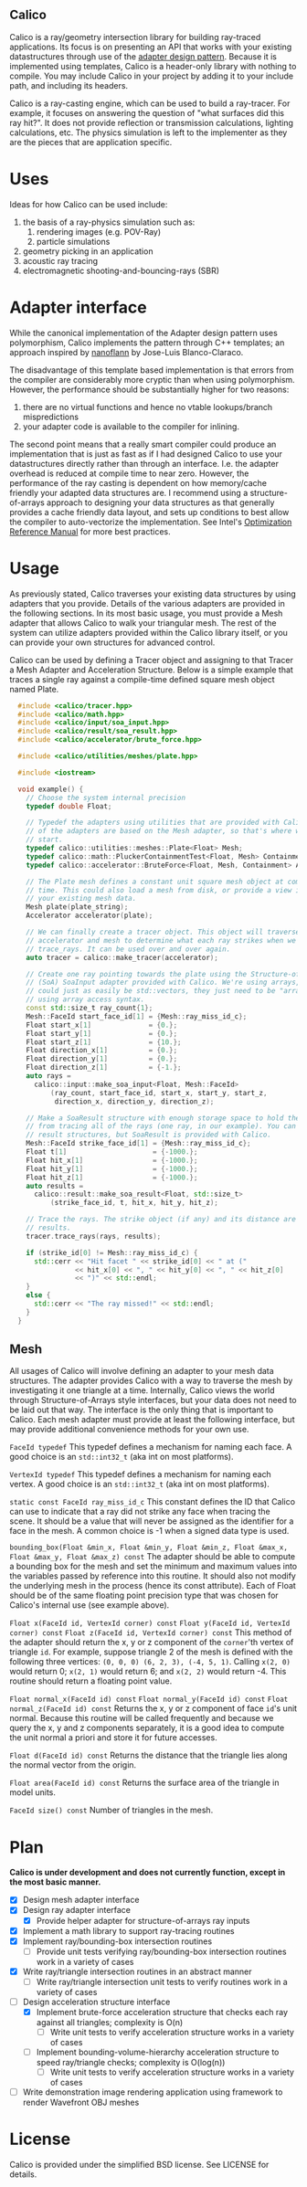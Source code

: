 Calico
------

Calico is a ray/geometry intersection library for building ray-traced applications.  Its focus is on presenting an API that works with your existing datastructures through use of the [adapter design pattern](http://sourcemaking.com/design_patterns/adapter). Because it is implemented using templates, Calico is a header-only library with nothing to compile. You may include Calico in your project by adding it to your include path, and including its headers.

Calico is a ray-casting engine, which can be used to build a ray-tracer. For example, it focuses on answering the question of "what surfaces did this ray hit?".  It does not provide reflection or transmission calculations, lighting calculations, etc.  The physics simulation is left to the implementer as they are the pieces that are application specific.

Uses
====
Ideas for how Calico can be used include:

1. the basis of a ray-physics simulation such as:
   1. rendering images (e.g. POV-Ray)
   2. particle simulations
2. geometry picking in an application
3. acoustic ray tracing
4. electromagnetic shooting-and-bouncing-rays (SBR)


Adapter interface
=================

While the canonical implementation of the Adapter design pattern uses polymorphism, Calico implements the pattern through C++ templates; an approach inspired by [nanoflann](https://github.com/jlblancoc/nanoflann) by Jose-Luis Blanco-Claraco.

The disadvantage of this template based implementation is that errors from the compiler are considerably more cryptic than when using polymorphism.  However, the performance should be substantially higher for two reasons:

1. there are no virtual functions and hence no vtable lookups/branch mispredictions
2. your adapter code is available to the compiler for inlining.

The second point means that a really smart compiler could produce an implementation that is just as fast as if I had designed Calico to use your datastructures directly rather than through an interface.  I.e. the adapter overhead is reduced at compile time to near zero. However, the performance of the ray casting is dependent on how memory/cache friendly your adapted data structures are. I recommend using a structure-of-arrays approach to designing your data structures as that generally provides a cache friendly data layout, and sets up conditions to best allow the compiler to auto-vectorize the
implementation. See Intel's [Optimization Reference Manual](http://www.intel.com/content/www/us/en/architecture-and-technology/64-ia-32-architectures-optimization-manual.html) for more best practices.

Usage
=====
As previously stated, Calico traverses your existing data structures by using adapters that you provide. Details of the various adapters are provided in the following sections. In its most basic usage, you must provide a Mesh adapter that allows Calico to walk your triangular mesh. The rest of the system can utilize adapters provided within the Calico library itself, or you can provide your own structures for advanced control.

Calico can be used by defining a Tracer object and assigning to that Tracer a Mesh Adapter and Acceleration Structure. Below is a simple example that traces a single ray against a compile-time defined square mesh object named Plate.

```C++
  #include <calico/tracer.hpp>
  #include <calico/math.hpp>
  #include <calico/input/soa_input.hpp>
  #include <calico/result/soa_result.hpp>
  #include <calico/accelerator/brute_force.hpp>

  #include <calico/utilities/meshes/plate.hpp>

  #include <iostream>

  void example() {
    // Choose the system internal precision
    typedef double Float;

    // Typedef the adapters using utilities that are provided with Calico.  Many
    // of the adapters are based on the Mesh adapter, so that's where we must
    // start.
    typedef calico::utilities::meshes::Plate<Float> Mesh;
    typedef calico::math::PluckerContainmentTest<Float, Mesh> Containment;
    typedef calico::accelerator::BruteForce<Float, Mesh, Containment> Accelerator;

    // The Plate mesh defines a constant unit square mesh object at compile
    // time. This could also load a mesh from disk, or provide a view into
    // your existing mesh data.
    Mesh plate(plate_string);
    Accelerator accelerator(plate);

    // We can finally create a tracer object. This object will traverse the
    // accelerator and mesh to determine what each ray strikes when we call
    // trace_rays. It can be used over and over again. 
    auto tracer = calico::make_tracer(accelerator);

    // Create one ray pointing towards the plate using the Structure-of-Arrays
    // (SoA) SoaInput adapter provided with Calico. We're using arrays, but these
    // could just as easily be std::vectors, they just need to be "array-like"
    // using array access syntax.
    const std::size_t ray_count{1};
    Mesh::FaceId start_face_id[1] = {Mesh::ray_miss_id_c};
    Float start_x[1]              = {0.};
    Float start_y[1]              = {0.};
    Float start_z[1]              = {10.};
    Float direction_x[1]          = {0.};
    Float direction_y[1]          = {0.};
    Float direction_z[1]          = {-1.};
    auto rays =
      calico::input::make_soa_input<Float, Mesh::FaceId>
          (ray_count, start_face_id, start_x, start_y, start_z,
           direction_x, direction_y, direction_z);

    // Make a SoaResult structure with enough storage space to hold the results
    // from tracing all of the rays (one ray, in our example). You can write your 
    // result structures, but SoaResult is provided with Calico.
    Mesh::FaceId strike_face_id[1] = {Mesh::ray_miss_id_c};
    Float t[1]                     = {-1000.};
    Float hit_x[1]                 = {-1000.};
    Float hit_y[1]                 = {-1000.};
    Float hit_z[1]                 = {-1000.};
    auto results =
      calico::result::make_soa_result<Float, std::size_t>
          (strike_face_id, t, hit_x, hit_y, hit_z);

    // Trace the rays. The strike object (if any) and its distance are stored in
    // results.
    tracer.trace_rays(rays, results);

    if (strike_id[0] != Mesh::ray_miss_id_c) {
      std::cerr << "Hit facet " << strike_id[0] << " at ("
                << hit_x[0] << ", " << hit_y[0] << ", " << hit_z[0]
                << ")" << std::endl;
    }
    else {
      std::cerr << "The ray missed!" << std::endl;
    }
  }
```

Mesh
----

All usages of Calico will involve defining an adapter to your mesh data structures. The adapter provides Calico with a way to traverse the mesh by investigating it one triangle at a time. Internally, Calico views the world through Structure-of-Arrays style interfaces, but your data does not need to be laid out that way. The interface is the only thing that is important to Calico. Each mesh adapter must provide at least the following interface, but may provide additional convenience methods for your own use.

  `FaceId typedef`
   This typedef defines a mechanism for naming each face. A good choice is an `std::int32_t` (aka int on most platforms).

  `VertexId typedef`
   This typedef defines a mechanism for naming each vertex. A good choice is an `std::int32_t` (aka int on most platforms).

  `static const FaceId ray_miss_id_c`
   This constant defines the ID that Calico can use to indicate that a ray did not strike any face when tracing the scene. It should be a value that will never be assigned as the identifier for a face in the mesh. A common choice is -1 when a signed data type is used.

  `bounding_box(Float &min_x, Float &min_y, Float &min_z,
                Float &max_x, Float &max_y, Float &max_z) const`
   The adapter should be able to compute a bounding box for the mesh and set the minimum and maximum values into the variables passed by reference into this routine. It should also not modify the underlying mesh in the process (hence its const attribute). Each of Float should be of the same floating point precision type that was chosen for Calico's internal use (see example above).

  `Float x(FaceId id, VertexId corner) const`
  `Float y(FaceId id, VertexId corner) const`
  `Float z(FaceId id, VertexId corner) const`
   This method of the adapter should return the x, y or z component of the `corner`'th vertex of triangle `id`. For example, suppose triangle 2 of the mesh is defined with the following three vertices: `(0, 0, 0) (6, 2, 3), (-4, 5, 1)`. Calling `x(2, 0)` would return 0; `x(2, 1)` would return 6; and `x(2, 2)` would return -4. This routine should return a floating point value.

  `Float normal_x(FaceId id) const`
  `Float normal_y(FaceId id) const`
  `Float normal_z(FaceId id) const`
   Returns the x, y or z component of face `id`'s unit normal. Because this routine will be called frequently and because we query the x, y and z components separately, it is a good idea to compute the unit normal a priori and store it for future accesses.

  `Float d(FaceId id) const`
   Returns the distance that the triangle lies along the normal vector from the origin.

  `Float area(FaceId id) const`
   Returns the surface area of the triangle in model units.

  `FaceId size() const`
   Number of triangles in the mesh.

Plan
====

**Calico is under development and does not currently function, except in the most basic manner.**

- [X] Design mesh adapter interface
- [X] Design ray adapter interface
  - [X] Provide helper adapter for structure-of-arrays ray inputs
- [X] Implement a math library to support ray-tracing routines
- [X] Implement ray/bounding-box intersection routines
  - [ ] Provide unit tests verifying ray/bounding-box intersection routines work in a variety of cases
- [X] Write ray/triangle intersection routines in an abstract manner
  - [ ] Write ray/triangle intersection unit tests to verify routines work in a variety of cases
- [ ] Design acceleration structure interface
  - [X] Implement brute-force acceleration structure that checks each ray against all triangles; complexity is O(n)
    - [ ] Write unit tests to verify acceleration structure works in a variety of cases
  - [ ] Implement bounding-volume-hierarchy acceleration structure to speed ray/triangle checks; complexity is O(log(n))
    - [ ] Write unit tests to verify acceleration structure works in a variety of cases
- [ ] Write demonstration image rendering application using framework to render Wavefront OBJ meshes

License
=======
Calico is provided under the simplified BSD license.  See LICENSE for details.
